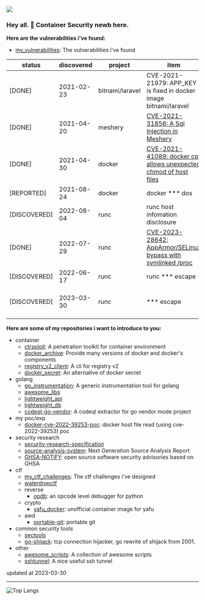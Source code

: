<!--
**ssst0n3/ssst0n3** is a ✨ _special_ ✨ repository because its `README.md` (this file) appears on your GitHub profile.

Here are some ideas to get you started:

- 🔭 I’m currently working on ...
- 🌱 I’m currently learning ...
- 👯 I’m looking to collaborate on ...
- 🤔 I’m looking for help with ...
- 💬 Ask me about ...
- 📫 How to reach me: ...
- 😄 Pronouns: ...
- ⚡ Fun fact: ...
-->

[![](https://img.shields.io/badge/-🌐%20My%20Blog-success)](https://ssst0n3.github.io/)
<!-- [![](https://img.shields.io/website?logo=Google%20Chrome&url=https%3A%2F%2Fssst0n3.github.io%2F)](https://ssst0n3.github.io/) -->

### Hey all. 👋 Container Security newb here.
**Here are the vulnerabilities i've found:**
* [my_vulnerabilities](https://github.com/ssst0n3/my_vulnerabilities): The vulnerabilities i've found

| status | discovered | project | item | note |
| --- | --- | --- | --- | --- |
| [DONE] | 2021-02-23 | bitnami/laravel | CVE-2021-21979: APP_KEY is fixed in docker image bitnami/laravel |
| [DONE] | 2021-04-20 | meshery | [CVE-2021-31856: A Sql Injection in Meshery](https://github.com/ssst0n3/CVE-2021-31856) |
| [DONE] | 2021-04-30 | docker | [CVE-2021-41089: docker cp allows unexpected chmod of host files](https://github.com/moby/moby/security/advisories/GHSA-v994-f8vw-g7j4)|
| [REPORTED] | 2021-08-24 | docker | docker *** dos |
| [DISCOVERED] | 2022-08-04 | runc | runc host infomation disclosure |
| [DONE] | 2022-07-29 | runc | [CVE-2023-28642: AppArmor/SELinux bypass with symlinked /proc](https://github.com/opencontainers/runc/security/advisories/GHSA-g2j6-57v7-gm8c) |
| [DISCOVERED] | 2022-06-17 | runc | runc *** escape |
| [DISCOVERED] | 2023-03-30 | runc | *** escape | affects docker, containerd, ... |

**Here are some of my repositories i want to introduce to you:**
* container
  - [ctrsploit](https://github.com/ctrsploit/ctrsploit): A penetration toolkit for container environment
  - [docker_archive](https://github.com/ssst0n3/docker_archive): Provide many versions of docker and docker's components
  - [registry_v2_client](https://github.com/ssst0n3/registry_v2_client): A cli for registry v2
  - [docker_secret](https://github.com/ssst0n3/docker_secret): An alternative of docker secret
* golang 
  - [go_instrumentation](https://github.com/ssst0n3/go_instrumentation): A generic instrumentation tool for golang
  - [awesome_libs](https://github.com/ssst0n3/awesome_libs)
  - [lightweight_api](https://github.com/ssst0n3/lightweight_api)
  - [lightweight_db](https://github.com/ssst0n3/lightweight_db)
  - [codeql-go-vendor](https://github.com/ssst0n3/codeql-go-vendor): A codeql extractor for go vendor mode project
* my poc/exp
  - [docker-cve-2022-39253-poc](https://github.com/ssst0n3/docker-cve-2022-39253-poc): docker host file read (using cve-2022-39253) poc
* security research
  - [security-research-specification](https://github.com/ssst0n3/security-research-specification)
  - [source-analysis-system](https://github.com/ssst0n3/source-analysis-system): Next Generation Source Analysis Report
  - [GHSA-NOTIFY](https://github.com/ssst0n3/GHSA-NOTIFY): open source software security advisories based on GHSA
* ctf
  - [my_ctf_challenges](https://github.com/ssst0n3/my_ctf_challenges): The ctf challenges i've designed
  - [waterdropctf](https://github.com/waterdropctf/waterdropctf)
  * reverse
    - [opdb](https://github.com/ssst0n3/opdb): an opcode level debugger for python
  * crypto
    - [yafu_docker](https://github.com/ssst0n3/yafu_docker): unofficial container image for yafu
  * awd
    - [portable-git](https://github.com/ssst0n3/portable-git): portable git
* common security tools
  - [sectools](https://github.com/ssst0n3/sectools)
  - [go-shijack](https://github.com/ssst0n3/go-shijack): tcp connection hijacker, go rewrite of shijack from 2001.
* other
  - [awesome_scripts](https://github.com/ssst0n3/awesome_scripts): A collection of awesome scripts
  - [sshtunnel](https://github.com/ssst0n3/sshtunnel): A nice useful ssh tunnel

updated at 2023-03-30

---

<!-- ## &#x1f4dd; Most Used Languages -->
![Top Langs](https://github-readme-stats.vercel.app/api/top-langs/?username=ssst0n3&hide=javascript,html,css,powershell,Groff)


